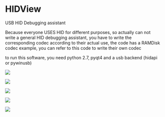 # HIDView
USB HID Debugging assistant

Because everyone USES HID for different purposes, so actually can not write a general HID debugging assistant, you have to write the corresponding codec according to their actual use, the code has a RAMDisk codec example, you can refer to this code to write their own codec

to run this software, you need python 2.7, pyqt4 and a usb backend (hidapi or pywinusb)

![](https://github.com/XIVN1987/HIDView/blob/master/截屏0.jpg)

![](https://github.com/XIVN1987/HIDView/blob/master/截屏1.jpg)

![](https://github.com/XIVN1987/HIDView/blob/master/截屏2.jpg)

![](https://github.com/XIVN1987/HIDView/blob/master/截屏3.jpg)

![](https://github.com/XIVN1987/HIDView/blob/master/截屏4.jpg)
